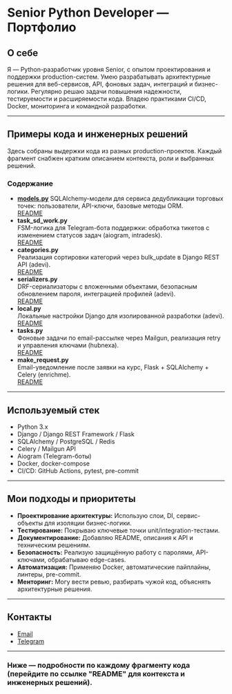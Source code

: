 # Senior Python Developer — Портфолио

## О себе

Я — Python-разработчик уровня Senior, с опытом проектирования и поддержки production-систем. Умею разрабатывать архитектурные решения для веб-сервисов, API, фоновых задач, интеграций и бизнес-логики. Регулярно решаю задачи повышения надежности, тестируемости и расширяемости кода. Владею практиками CI/CD, Docker, мониторинга и командной разработки.

---

## Примеры кода и инженерных решений

Здесь собраны выдержки кода из разных production-проектов. Каждый фрагмент снабжен кратким описанием контекста, роли и выбранных решений.

### Содержание

- [**models.py**](https://gist.github.com/polyedr/c7783f00c20839c7c1233f2aacfe510a#file-models-py)
  SQLAlchemy-модели для сервиса дедубликации торговых точек: пользователи, API-ключи, базовые методы ORM.  
  [README](https://gist.github.com/polyedr/c7783f00c20839c7c1233f2aacfe510a#file-readme-txt)  
- **task_sd_work.py**  
  FSM-логика для Telegram-бота поддержки: обработка тикетов с изменением статусов задач (aiogram, intradesk).  
  [README]([ссылка-на-gist](https://gist.github.com/polyedr/a4584e832709eae77d4f439f077b1e07))  
- **categories.py**  
  Реализация сортировки категорий через bulk_update в Django REST API (adevi).  
  [README]([ссылка-на-gist](https://gist.github.com/polyedr/5f291d5137cf0e8ce67b1d454c064db6))  
- **serializers.py**  
  DRF-сериализаторы с вложенными объектами, безопасным обновлением пароля, интеграцией профилей (adevi).  
  [README]([ссылка-на-gist](https://gist.github.com/polyedr/178e06d9a767b8475bf85035802b4485))  
- **local.py**  
  Локальные настройки Django для изолированной разработки (adevi).  
  [README]([ссылка-на-gist](https://gist.github.com/polyedr/5655eb1b5347e18375503f1ab5ae6094))  
- **tasks.py**  
  Фоновые задачи по email-рассылке через Mailgun, реализация retry и управления ключами (hubnexa).  
  [README]([ссылка-на-gist](https://gist.github.com/polyedr/72e6c40d94349d94b82a093b645c307e))  
- **make_request.py**  
  Email-уведомление после заявки на курс, Flask + SQLAlchemy + Celery (enrichme).  
  [README]([ссылка-на-gist](https://gist.github.com/polyedr/f2d94180139518850f6c65be465a5063))  

---

## Используемый стек

- Python 3.x
- Django / Django REST Framework / Flask
- SQLAlchemy / PostgreSQL / Redis
- Celery / Mailgun API
- Aiogram (Telegram-боты)
- Docker, docker-compose
- CI/CD: GitHub Actions, pytest, pre-commit

---

## Мои подходы и приоритеты

- **Проектирование архитектуры:** Использую слои, DI, сервис-объекты для изоляции бизнес-логики.
- **Тестирование:** Покрываю ключевые точки unit/integration-тестами.
- **Документирование:** Добавляю README, описания к API и техническим решениям.
- **Безопасность:** Реализую защищённую работу с паролями, API-ключами, обрабатываю edge-cases.
- **Автоматизация:** Применяю Docker, автоматические пайплайны, линтеры, pre-commit.
- **Менторинг:** Могу вести ревью, разбирать чужой код, объяснять архитектурные решения.

---

## Контакты

- [Email](mailto:ivan.ishchukov@gmail.com)
- [Telegram](@iishchukov)

---

### Ниже — подробности по каждому фрагменту кода (перейдите по ссылке "README" для контекста и инженерных решений).
